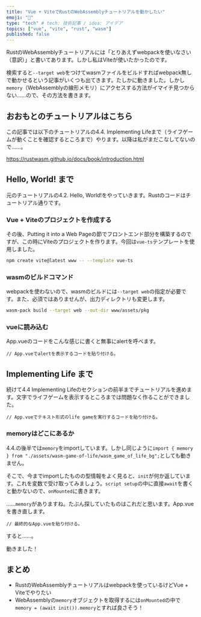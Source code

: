```yaml
---
title: "Vue + ViteでRustのWebAssemblyチュートリアルを動かしたい"
emoji: "🏁"
type: "tech" # tech: 技術記事 / idea: アイデア
topics: ["vue", "vite", "rust", "wasm"]
published: false
---
```


RustのWebAssemblyチュートリアルには「とりあえずwebpackを使いなさい（意訳）」と書いてあります。しかし私はViteが使いたかったのです。

検索すると``--target web``をつけてwasmファイルをビルドすればwebpack無しで動かせるという記事がいくつも出てきます。たしかに動きました。しかし``memory``（WebAssemblyの線形メモリ）にアクセスする方法がイマイチ見つからない……ので、その方法を書きます。

## おおもとのチュートリアルはこちら

この記事では以下のチュートリアルの4.4. Implementing Lifeまで（ライフゲームが動くことを確認するところまで）やります。以降は私がまだこなしてないので……。

https://rustwasm.github.io/docs/book/introduction.html

## Hello, World! まで

元のチュートリアルの4.2. Hello, World!をやっていきます。Rustのコードはチュートリアル通りです。

### Vue + Viteのプロジェクトを作成する

その後、Putting it into a Web Pageの節でフロントエンド部分を構築するのですが、この時にViteのプロジェクトを作ります。今回は``vue-ts``テンプレートを使用しました。

```sh
npm create vite@latest www -- --template vue-ts
```

### wasmのビルドコマンド

webpackを使わないので、wasmのビルドには``--target web``の指定が必要です。また、必須ではありませんが、出力ディレクトリも変更します。

```sh
wasm-pack build --target web --out-dir www/assets/pkg
```

### vueに読み込む

<!-- script setupの中に読み込む -->
App.vueのコードをこんな感じに書くと無事にalertを呼べます。
```ts:App.vue
// App.vueでalertを表示するコードを貼り付ける。
```

## Implementing Life まで

続けて4.4 Implementing Lifeのセクションの前半までチュートリアルを進めます。文字でライフゲームを表示するところまでは問題なく作ることができました。

<!-- App.vueのコードを貼り付ける -->
```ts:App.vue
// App.vueでテキスト形式のlife gameを実行するコードを貼り付ける。
```

### memoryはどこにあるか

4.4.の後半では``memory``をimportしています。しかし同じように``import { memory } from "./assets/wasm-game-of-life/wasm_game_of_life_bg";``としても動きません。

そこで、今までimportしたものの型情報をよく見ると、``init``が何か返しています。これを変数で受け取ってみましょう。``script setup``の中に直接``await``を書くと動かないので、``onMounted``に書きます。

……``memory``がありますね。たぶん探していたものはこれだと思います。App.vueを書き直します。

```ts:App.vue
// 最終的なApp.vueを貼り付ける。
```

すると……。

<!-- 動いた画像を貼り付ける -->

動きました！

## まとめ

* RustのWebAssemblyチュートリアルはwebpackを使っているけどVue + Viteでやりたい
* WebAssemblyの``memory``オブジェクトを取得するには``onMounted``の中で``memory = (await init()).memory``とすれば良さそう！
